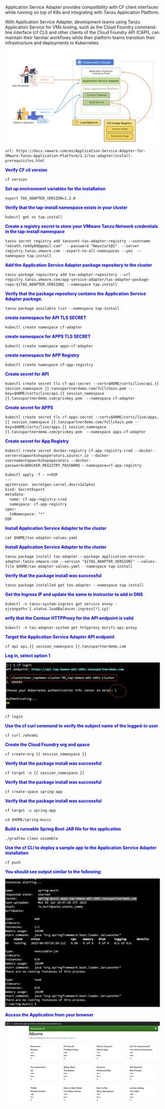 Application Service Adapter provides compatibility with CF client interfaces while running on top of K8s and integrating with Tanzu Application Platform. 

With Application Service Adapter, development teams using Tanzu Application Service for VMs tooling, such as the Cloud Foundry command-line interface (cf CLI) and other clients of the Cloud Foundry API (CAPI), can maintain their familiar workflows while their platform teams transition their infrastructure and deployments to Kubernetes.

![App Service Adapter](images/cfadapter-1.png)

```dashboard:open-url
url: https://docs.vmware.com/en/Application-Service-Adapter-for-VMware-Tanzu-Application-Platform/1.2/tas-adapter/install-prerequisites.html
```

<p style="color:blue"><strong> Verify CF cli version </strong></p>

```execute-1
cf version
```

<p style="color:blue"><strong> Set up environment variables for the installation </strong></p>

```execute-1
export TAS_ADAPTER_VERSION=1.2.0
```

<p style="color:blue"><strong> Verify that the tap-install namespace exists in your cluster </strong></p>

```execute-1
kubectl get ns tap-install
```

<p style="color:blue"><strong> Create a registry secret to store your VMware Tanzu Network credentials in the tap-install namespace </strong></p>

```execute-1
tanzu secret registry add tanzunet-tas-adapter-registry --username "eknath.reddy09@gmail.com"  --password "Newstart@1"  --server registry.tanzu.vmware.com --export-to-all-namespaces --yes  --namespace tap-install
```
<p style="color:blue"><strong> Add the Application Service Adapter package repository to the cluster </strong></p>

```execute-1
tanzu package repository add tas-adapter-repository --url registry.tanzu.vmware.com/app-service-adapter/tas-adapter-package-repo:${TAS_ADAPTER_VERSION} --namespace tap-install
```
<p style="color:blue"><strong> Verify that the package repository contains the Application Service Adapter package. </strong></p>

```execute-1
tanzu package available list --namespace tap-install
```

<p style="color:blue"><strong> create namespace for API TLS SECRET </strong></p>

```execute-1
kubectl create namespace cf-adapter
```
<p style="color:blue"><strong> create namespace for APPS TLS SECRET </strong></p>

```execute-1
kubectl create namespace apps-cf-adapter
```

<p style="color:blue"><strong> create namespace for APP Registry </strong></p>

```execute-1
kubectl create namespace cf-app-registry
```

<p style="color:blue"><strong> Create secret for API  </strong></p>

```execute-1
kubectl create secret tls cf-api-secret --cert=$HOME/certs/live/api.{{ session_namespace }}.tanzupartnerdemo.com/fullchain.pem --key=$HOME/certs/live/api.{{ session_namespace }}.tanzupartnerdemo.com/privkey.pem  --namespace cf-adapter
```

<p style="color:blue"><strong> Create secret for APPS  </strong></p>

```execute-1
kubectl create secret tls cf-apps-secret --cert=$HOME/certs/live/apps.{{ session_namespace }}.tanzupartnerdemo.com/fullchain.pem --key=$HOME/certs/live/apps.{{ session_namespace }}.tanzupartnerdemo.com/privkey.pem  --namespace apps-cf-adapter
```

<p style="color:blue"><strong> Create secret for App Registry  </strong></p>

```execute-1
kubectl create secret docker-registry cf-app-registry-cred --docker-server=tapworkshopoperators.azurecr.io --docker-username=tapworkshopoperators --docker-password=$DOCKER_REGISTRY_PASSWORD --namespace=cf-app-registry
```

```execute-1
kubectl apply -f - <<EOF
---
apiVersion: secretgen.carvel.dev/v1alpha1
kind: SecretExport
metadata:
  name: cf-app-registry-cred
  namespace: cf-app-registry
spec:
  toNamespace: "*"
EOF
```

<p style="color:blue"><strong> Install Application Service Adapter to the cluster </strong></p>

```execute-1
cat $HOME/tas-adapter-values.yaml
```

<p style="color:blue"><strong> Install Application Service Adapter to the cluster </strong></p>

```execute-1
tanzu package install tas-adapter --package application-service-adapter.tanzu.vmware.com --version "${TAS_ADAPTER_VERSION}" --values-file $HOME/tas-adapter-values.yaml --namespace tap-install
```

<p style="color:blue"><strong> Verify that the package install was successful </strong></p>

```execute-1
tanzu package installed get tas-adapter --namespace tap-install
```

<p style="color:blue"><strong> Get the Ingress IP and update the same to instructor to add in DNS </strong></p>

```execute-1
kubectl -n tanzu-system-ingress get service envoy -ojsonpath='{.status.loadBalancer.ingress[*].ip}'
```

<p style="color:blue"><strong> erify that the Contour HTTPProxy for the API endpoint is valid </strong></p>

```execute-1
kubectl -n tas-adapter-system get httpproxy korifi-api-proxy
```

<p style="color:blue"><strong> Target the Application Service Adapter API endpoint </strong></p>

```execute-1
cf api api.{{ session_namespace }}.tanzupartnerdemo.com
```

<p style="color:blue"><strong> Log in, select option 1 </strong></p>

![CF Login](images/cflogin-1.png)

```execute-1
cf login
```

<p style="color:blue"><strong> Use the cf curl command to verify the subject name of the logged-in user </strong></p>

```execute-1
cf curl /whoami
```

<p style="color:blue"><strong> Create the Cloud Foundry org and space </strong></p>

```execute-1
cf create-org {{ session_namespace }}
```

<p style="color:blue"><strong> Verify that the package install was successful </strong></p>

```execute-1
cf target -o {{ session_namespace }}
```

<p style="color:blue"><strong> Verify that the package install was successful </strong></p>

```execute-1
cf create-space spring-app
```

<p style="color:blue"><strong> Verify that the package install was successful </strong></p>

```execute-1
cf target -s spring-app
```

```execute-1
cd $HOME/spring-music
```

<p style="color:blue"><strong> Build a runnable Spring Boot JAR file for the application </strong></p>

```execute-1
./gradlew clean assemble
```

<p style="color:blue"><strong> Use the cf CLI to deploy a sample app to the Application Service Adapter installation </strong></p>

```execute-1
cf push
```

<p style="color:blue"><strong> You should see output similar to the following: </strong></p>

![App Service Adapter](images/cf-output1.png)

<p style="color:blue"><strong> Access the Application from your browser </strong></p>

![App Service Adapter](images/cf-output2.png)



